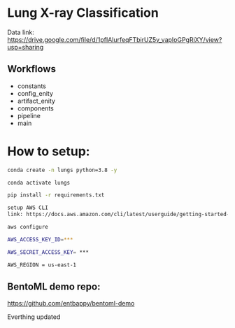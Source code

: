 # Lung X-ray Classification

Data link: https://drive.google.com/file/d/1pfIAlurfeqFTbirUZ5v_vapIoGPgRiXY/view?usp=sharing


## Workflows

- constants
- config_enity
- artifact_enity
- components
- pipeline
- main

# How to setup:

```bash
conda create -n lungs python=3.8 -y
```

```bash
conda activate lungs
```

```bash
pip install -r requirements.txt
```


```bash
setup AWS CLI
link: https://docs.aws.amazon.com/cli/latest/userguide/getting-started-install.html

```

```bash
aws configure
```

```bash
AWS_ACCESS_KEY_ID=***

AWS_SECRET_ACCESS_KEY= ***

AWS_REGION = us-east-1
```


## BentoML demo repo:

https://github.com/entbappy/bentoml-demo


Everthing updated